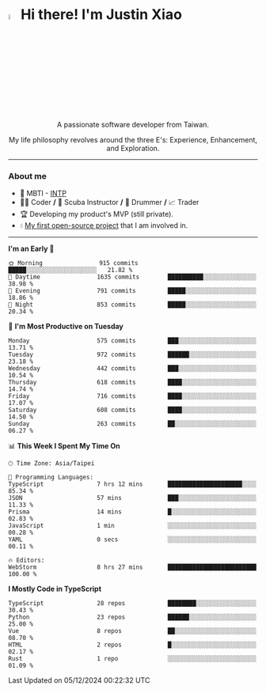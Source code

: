 # <img src="https://media.giphy.com/media/hvRJCLFzcasrR4ia7z/giphy.gif" width="5%">Hi there! I'm Justin Xiao
<p align="center">A passionate software developer from Taiwan.  </p>
<p align="center">My life philosophy revolves around the three E's: Experience, Enhancement, and Exploration.</p>

---
### About me
- 👀 MBTI - [INTP](https://www.16personalities.com/intp-personality)
- 👨‍💻 Coder **/** 🤿 Scuba Instructor **/** 🥁 Drummer **/** 📈 Trader
- 🏆 Developing my product's MVP (still private).
- 💧 [My first open-source project](https://github.com/Game-as-a-Service/Game-Lobby-Web) that I am involved in.

---
<!--START_SECTION:waka-->
**I'm an Early 🐤** 

```text
🌞 Morning                915 commits         █████░░░░░░░░░░░░░░░░░░░░   21.82 % 
🌆 Daytime                1635 commits        ██████████░░░░░░░░░░░░░░░   38.98 % 
🌃 Evening                791 commits         █████░░░░░░░░░░░░░░░░░░░░   18.86 % 
🌙 Night                  853 commits         █████░░░░░░░░░░░░░░░░░░░░   20.34 % 
```
📅 **I'm Most Productive on Tuesday** 

```text
Monday                   575 commits         ███░░░░░░░░░░░░░░░░░░░░░░   13.71 % 
Tuesday                  972 commits         ██████░░░░░░░░░░░░░░░░░░░   23.18 % 
Wednesday                442 commits         ███░░░░░░░░░░░░░░░░░░░░░░   10.54 % 
Thursday                 618 commits         ████░░░░░░░░░░░░░░░░░░░░░   14.74 % 
Friday                   716 commits         ████░░░░░░░░░░░░░░░░░░░░░   17.07 % 
Saturday                 608 commits         ████░░░░░░░░░░░░░░░░░░░░░   14.50 % 
Sunday                   263 commits         ██░░░░░░░░░░░░░░░░░░░░░░░   06.27 % 
```


📊 **This Week I Spent My Time On** 

```text
🕑︎ Time Zone: Asia/Taipei

💬 Programming Languages: 
TypeScript               7 hrs 12 mins       █████████████████████░░░░   85.34 % 
JSON                     57 mins             ███░░░░░░░░░░░░░░░░░░░░░░   11.33 % 
Prisma                   14 mins             █░░░░░░░░░░░░░░░░░░░░░░░░   02.83 % 
JavaScript               1 min               ░░░░░░░░░░░░░░░░░░░░░░░░░   00.28 % 
YAML                     0 secs              ░░░░░░░░░░░░░░░░░░░░░░░░░   00.11 % 

🔥 Editors: 
WebStorm                 8 hrs 27 mins       █████████████████████████   100.00 % 
```

**I Mostly Code in TypeScript** 

```text
TypeScript               28 repos            ████████░░░░░░░░░░░░░░░░░   30.43 % 
Python                   23 repos            ██████░░░░░░░░░░░░░░░░░░░   25.00 % 
Vue                      8 repos             ██░░░░░░░░░░░░░░░░░░░░░░░   08.70 % 
HTML                     2 repos             █░░░░░░░░░░░░░░░░░░░░░░░░   02.17 % 
Rust                     1 repo              ░░░░░░░░░░░░░░░░░░░░░░░░░   01.09 % 
```




 Last Updated on 05/12/2024 00:22:32 UTC
<!--END_SECTION:waka-->
